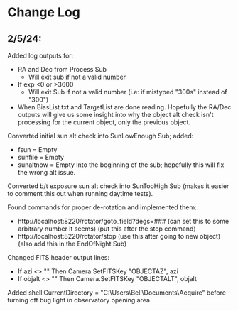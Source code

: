 # Change Log
## 2/5/24:
Added log outputs for:
* RA and Dec from Process Sub
  * Will exit sub if not a valid number
* If exp <0 or >3600
  * Will exit Sub if not a valid number (i.e: if mistyped "300s" instead of "300")
* When BiasList.txt and TargetList are done reading.
Hopefully the RA/Dec outputs will give us some insight into why the object alt check isn't processing for the current object, only the previous object.

Converted initial sun alt check into SunLowEnough Sub; added:
* fsun = Empty
* sunfile = Empty
* sunaltnow = Empty
Into the beginning of the sub; hopefully this will fix the wrong alt issue.

Converted b/t exposure sun alt check into SunTooHigh Sub (makes it easier to comment this out when running daytime tests).

Found commands for proper de-rotation and implemented them:
* http://localhost:8220/rotator/goto_field?degs=### (can set this to some arbitrary number it seems) (put this after the stop command)
* http://localhost:8220/rotator/stop (use this after going to new object) (also add this in the EndOfNight Sub)

Changed FITS header output lines:
* If azi <> "" Then Camera.SetFITSKey "OBJECTAZ", azi
*	If objalt <> "" Then Camera.SetFITSKey "OBJECTALT", objalt

Added shell.CurrentDirectory = "C:\Users\Bell\Documents\Acquire" before turning off bug light in observatory opening area.
